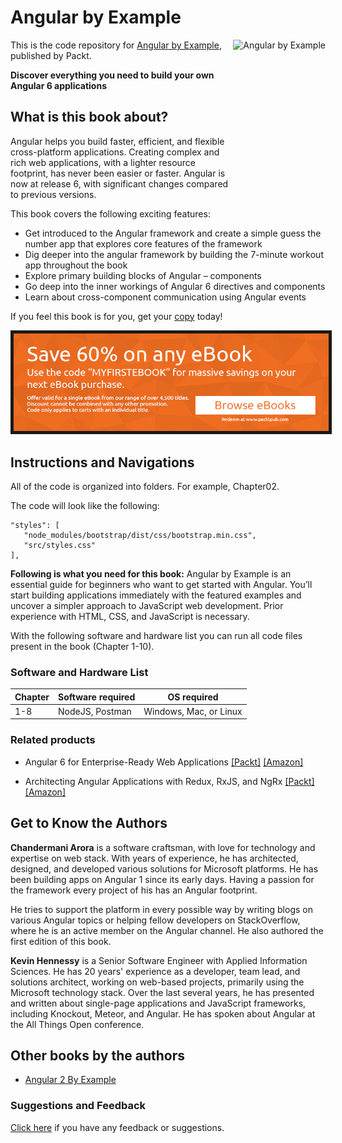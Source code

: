# Angular by Example

<a href="https://www.packtpub.com/web-development/angular-example-third-edition?utm_source=github&utm_medium=repository&utm_campaign=9781788835176"><img src="https://dz13w8afd47il.cloudfront.net/sites/default/files/imagecache/ppv4_main_book_cover/B09551_MockupCover_New.png" alt="	Angular by Example" height="256px" align="right"></a>

This is the code repository for [Angular by Example](https://www.packtpub.com/web-development/angular-example-third-edition?utm_source=github&utm_medium=repository&utm_campaign=9781788835176), published by Packt.

**Discover everything you need to build your own Angular 6 applications**

## What is this book about?
Angular helps you build faster, efficient, and flexible cross-platform applications. Creating complex and rich web applications, with a lighter resource footprint, has never been easier or faster. Angular is now at release 6, with significant changes compared to previous versions.

This book covers the following exciting features: 
* Get introduced to the Angular framework and create a simple guess the number app that explores core features of the framework 
* Dig deeper into the angular framework by building the 7-minute workout app throughout the book
* Explore primary building blocks of Angular – components 
* Go deep into the inner workings of Angular 6 directives and components
* Learn about cross-component communication using Angular events


If you feel this book is for you, get your [copy](https://www.amazon.com/dp/1788835174) today!

<a href="https://www.packtpub.com/?utm_source=github&utm_medium=banner&utm_campaign=GitHubBanner"><img src="https://raw.githubusercontent.com/PacktPublishing/GitHub/master/GitHub.png" 
alt="https://www.packtpub.com/" border="5" /></a>


## Instructions and Navigations
All of the code is organized into folders. For example, Chapter02.

The code will look like the following:
```
"styles": [
   "node_modules/bootstrap/dist/css/bootstrap.min.css",
   "src/styles.css"
],
```

**Following is what you need for this book:**
Angular by Example is an essential guide for beginners who want to get started with Angular. You’ll start building applications immediately with the featured examples and uncover a simpler approach to JavaScript web development. Prior experience with HTML, CSS, and JavaScript is necessary.

With the following software and hardware list you can run all code files present in the book (Chapter 1-10).

### Software and Hardware List

| Chapter  | Software required                   | OS required                        |
| -------- | ------------------------------------| -----------------------------------|
| 1-8      | NodeJS, Postman                     | Windows, Mac, or Linux             |



### Related products <Paste books from the Other books you may enjoy section>
* Angular 6 for Enterprise-Ready Web Applications [[Packt]](https://www.packtpub.com/web-development/angular-6-enterprise-ready-web-applications?utm_source=github&utm_medium=repository&utm_campaign=9781786462909) [[Amazon]](https://www.amazon.com/dp/1786462907)

* Architecting Angular Applications with Redux, RxJS, and NgRx [[Packt]](Architecting%20Angular%20Applications%20with%20Redux,%20RxJS,%20and%20NgRx?utm_source=github&utm_medium=repository&utm_campaign=9781787122406) [[Amazon]](https://www.amazon.com/dp/1787122409)

## Get to Know the Authors
**Chandermani Arora** is a software craftsman, with love for technology and expertise on web stack. With years of experience, he has architected, designed, and developed various solutions for Microsoft platforms. He has been building apps on Angular 1 since its early days. Having a passion for the framework every project of his has an Angular footprint.

He tries to support the platform in every possible way by writing blogs on various Angular topics or helping fellow developers on StackOverflow, where he is an active member on the Angular channel. He also authored the first edition of this book.

**Kevin Hennessy** is a Senior Software Engineer with Applied Information Sciences. He has 20 years' experience as a developer, team lead, and solutions architect, working on web-based projects, primarily using the Microsoft technology stack. Over the last several years, he has presented and written about single-page applications and JavaScript frameworks, including Knockout, Meteor, and Angular. He has spoken about Angular at the All Things Open conference.

## Other books by the authors
* [Angular 2 By Example](https://www.packtpub.com/web-development/angular-2-example?utm_source=github&utm_medium=repository&utm_campaign=9781785887192)

### Suggestions and Feedback
[Click here](https://docs.google.com/forms/d/e/1FAIpQLSdy7dATC6QmEL81FIUuymZ0Wy9vH1jHkvpY57OiMeKGqib_Ow/viewform) if you have any feedback or suggestions.
